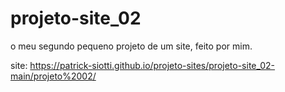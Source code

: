 # projeto-site_02
o meu segundo pequeno projeto de um site, feito por mim.

site: https://patrick-siotti.github.io/projeto-sites/projeto-site_02-main/projeto%2002/
